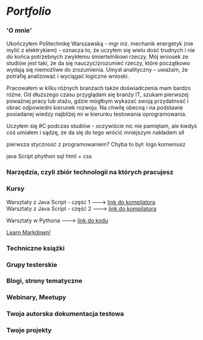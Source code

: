 # *Portfolio*

### 'O mnie'
Ukończyłem Politechnikę Warszawską - mgr inż. mechanik energetyk (nie mylić z elektrykiem) - oznacza to, że uczyłem się wielu dość trudnych i nie do końca potrzebnych zwykłemu śmiertelnikowi rzeczy. Mój wniosek ze studiów jest taki, że da się nauczyć/zrozumieć rzeczy, które początkowo wydają się niemożliwe do zrozumienia.
Umysł analityczny – uważam, że potrafię analizować i wyciągać logiczne wnioski.

Pracowałem w kilku różnych branżach także doświadczenia mam bardzo różne.
Od dłuższego czasu przyglądam się branży IT, szukam pierwszej poważnej pracy lub stażu, gdzie mógłbym wykazać swoją przydatność i obrać odpowiedni kierunek rozwoju.
Na chwilę obecną i na podstawie posiadanej wiedzy najbliżej mi w kierunku testowania oprogramowania.
 

Uczyłem się #C podczas studiów - oczywiście nic nie pamiętam, ale kiedyś coś umiałem i sądzę, że da się do tego wrócić mniejszym nakładem sił

pierwsza styczność z programowaniem? Chyba to był: logo komeniusz

java Script
phython
sql
html + css



### Narzędzia, czyli zbiór technologii na których pracujesz



### Kursy
Warsztaty z Java Script - część 1 ---> [link do kompilatora](https://jsfiddle.net/q8y1akd9/)  
Warsztaty z Java Script - część 2 ---> [link do kompilatora](https://jsfiddle.net/z38ny5g1/1/)

Warsztaty w Pythona ---> [link do kodu](https://github.com/MichalGwarda/Portfolio/blob/main/Python%20-%20lesson%201)

<a href="https://www.markdownguide.org" target="_blank">Learn Markdown!</a>


### Techniczne książki



### Grupy testerskie


### Blogi, strony tematyczne

### Webinary, Meetupy

### Twoja autorska dokumentacja testowa

### Twoje projekty
